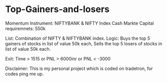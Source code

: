 # Top-Gainers-and-losers
Momentum
Instrument: NIFTYBANK & NIFTY Index
Cash Markte
Capital requiremnets: 550k

List: Combination of NIFTY & NIFTYBANK index.
Logic:
Buys the top 5 gainers of stocks in list of value 50k each,
Sells the top 5 losers of stocks in list of value 50k each.

Exit:
Time > 1515 or PNL > 6000inr or PNL < -3000



Disclaimer: This is my personal project which is coded on tradetron, for codes ping me up.
